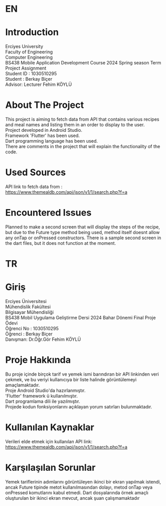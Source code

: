 # EN

# Introduction
Erciyes University  
Faculty of Engineering  
Computer Engineering  
BS438 Mobile Application Development Course 2024 Spring season Term Project Assignment  
Student ID : 1030510295   
Student : Berkay Biçer  
Advisor: Lecturer Fehim KÖYLÜ

# About The Project
This project is aiming to fetch data from API that contains various recipes and meal names and listing them in an order to display to the user.   
Project developed in Android Studio.  
Framework 'Flutter' has been used.   
Dart programming language has been used.  
There are comments in the project that will explain the functionality of the code.  

# Used Sources
API link to fetch data from : https://www.themealdb.com/api/json/v1/1/search.php?f=a  

# Encountered Issues 
Planned to make a second screen that will display the steps of the recipe, but due to the Future type method being used, method itself doesnt allow any onTap or onPressed constructors. There is a sample second screen in the dart files, but it does not function at the moment.

# TR 

# Giriş
Erciyes Üniversitesi  
Mühendislik Fakültesi  
Bilgisayar Mühendisliği  
BS438 Mobil Uygulama Geliştirme Dersi 2024 Bahar Dönemi Final Proje Ödevi  
Öğrenci No : 1030510295   
Öğrenci : Berkay Biçer  
Danışman: Dr.Öğr.Gör Fehim KÖYLÜ  

# Proje Hakkında
Bu proje içinde birçok tarif ve yemek ismi barındıran bir API linkinden veri çekmek, ve bu veriyi kullanıcıya bir liste halinde görüntülemeyi amaçlamaktadır.  
Proje Android Studio'da hazırlanmıştır.  
'Flutter' framework ü kullanılmıştır.  
Dart programlama dili ile yazılmıştır.  
Projede kodun fonksiyonlarını açıklayan yorum satırları bulunmaktadır.  

# Kullanılan Kaynaklar
Verileri elde etmek için kullanılan API link: https://www.themealdb.com/api/json/v1/1/search.php?f=a

# Karşılaşılan Sorunlar
Yemek tariflerinin adımlarını görüntüleyen ikinci bir ekran yapılmak istendi, ancak Future tipinde metot kullanılmasından dolayı, metod onTap veya onPressed komutlarını kabul etmedi. Dart dosyalarında örnek amaçlı oluşturulan bir ikinci ekran mevcut, ancak şuan çalışmamaktadır
